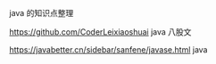 java 的知识点整理

https://github.com/CoderLeixiaoshuai java 八股文

https://javabetter.cn/sidebar/sanfene/javase.html  java 
